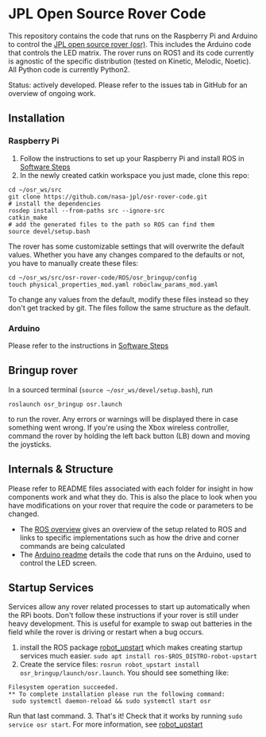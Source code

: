 # JPL Open Source Rover Code

This repository contains the code that runs on the Raspberry Pi and Arduino to control the 
[JPL open source rover (osr)](https://github.com/nasa-jpl/open-source-rover).
This includes the Arduino code that controls the LED matrix.
The rover runs on ROS1 and its code currently is agnostic of the specific distribution 
(tested on Kinetic, Melodic, Noetic). All Python code is currently Python2.

Status: actively developed. Please refer to the issues tab in GitHub for an overview of ongoing work.

## Installation

### Raspberry Pi

1. Follow the instructions to set up your Raspberry Pi and install ROS in 
[Software Steps](https://github.com/nasa-jpl/open-source-rover/blob/master/Software/Software%20Steps.pdf)
2. In the newly created catkin workspace you just made, clone this repo:
```commandline
cd ~/osr_ws/src
git clone https://github.com/nasa-jpl/osr-rover-code.git
# install the dependencies
rosdep install --from-paths src --ignore-src
catkin_make
# add the generated files to the path so ROS can find them
source devel/setup.bash
```

The rover has some customizable settings that will overwrite the default values. Whether you have any changes compared to the defaults or not, you have to manually create these files:
```
cd ~/osr_ws/src/osr-rover-code/ROS/osr_bringup/config
touch physical_properties_mod.yaml roboclaw_params_mod.yaml
```
To change any values from the default, modify these files instead so they don't get tracked by git. The files follow the same structure as the default.

### Arduino

Please refer to the instructions in 
[Software Steps](https://github.com/nasa-jpl/open-source-rover/blob/master/Software/Software%20Steps.pdf)

## Bringup rover

In a sourced terminal (`source ~/osr_ws/devel/setup.bash`), run

```commandline
roslaunch osr_bringup osr.launch
```
to run the rover.
Any errors or warnings will be displayed there in case something went wrong. If you're using the Xbox wireless controller,
command the rover by holding the left back button (LB) down and moving the joysticks.

## Internals & Structure

Please refer to README files associated with each folder for insight in how components work and what they do. 
This is also the place to look when you have modifications on your rover that require the code or parameters to be
changed.

* The [ROS overview](ROS/README.md) gives an overview of the setup related to ROS and links to specific implementations
such as how the drive and corner commands are being calculated
* The [Arduino readme](Arduino/README.md) details the code that runs on the Arduino, used to control the LED screen.

## Startup Services

Services allow any rover related processes to start up automatically when the RPi boots.
Don't follow these instructions if your rover is still under heavy development.
This is useful for example to swap out batteries in the field while the rover is driving or restart when a bug occurs.

1. install the ROS package [robot_upstart](docs.ros.org/melodic/api/robot_upstart/html/#usage) which makes creating startup services much easier. `sudo apt install ros-$ROS_DISTRO-robot-upstart`
2. Create the service files: `rosrun robot_upstart install osr_bringup/launch/osr.launch`. You should see something like: 
```
Filesystem operation succeeded.
** To complete installation please run the following command:
 sudo systemctl daemon-reload && sudo systemctl start osr
```
Run that last command.
3. That's it! Check that it works by running `sudo service osr start`. For more information, see [robot_upstart](docs.ros.org/melodic/api/robot_upstart/html/#usage)
